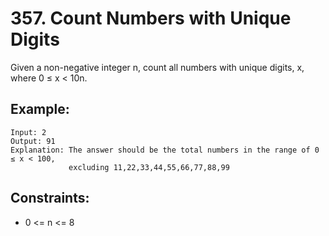 # 357. Count Numbers with Unique Digits

Given a non-negative integer n, count all numbers with unique digits, x, where 0 ≤ x < 10n.

## Example:

```
Input: 2
Output: 91 
Explanation: The answer should be the total numbers in the range of 0 ≤ x < 100, 
             excluding 11,22,33,44,55,66,77,88,99
``` 

## Constraints:

* 0 <= n <= 8